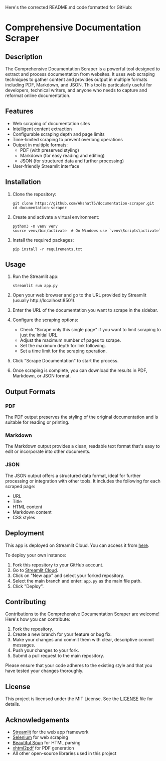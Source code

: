 Here's the corrected README.md code formatted for GitHub:

# Comprehensive Documentation Scraper

## Description

The Comprehensive Documentation Scraper is a powerful tool designed to extract and process documentation from websites. It uses web scraping techniques to gather content and provides output in multiple formats including PDF, Markdown, and JSON. This tool is particularly useful for developers, technical writers, and anyone who needs to capture and reformat online documentation.

## Features

- Web scraping of documentation sites
- Intelligent content extraction
- Configurable scraping depth and page limits
- Time-limited scraping to prevent overlong operations
- Output in multiple formats:
  - PDF (with preserved styling)
  - Markdown (for easy reading and editing)
  - JSON (for structured data and further processing)
- User-friendly Streamlit interface

## Installation

1. Clone the repository:
   ```
   git clone https://github.com/AkshatT5/documentation-scraper.git
   cd documentation-scraper
   ```

2. Create and activate a virtual environment:
   ```
   python3 -m venv venv
   source venv/bin/activate  # On Windows use `venv\Scripts\activate`
   ```

3. Install the required packages:
   ```
   pip install -r requirements.txt
   ```

## Usage

1. Run the Streamlit app:
   ```
   streamlit run app.py
   ```

2. Open your web browser and go to the URL provided by Streamlit (usually http://localhost:8501).

3. Enter the URL of the documentation you want to scrape in the sidebar.

4. Configure the scraping options:
   - Check "Scrape only this single page" if you want to limit scraping to just the initial URL.
   - Adjust the maximum number of pages to scrape.
   - Set the maximum depth for link following.
   - Set a time limit for the scraping operation.

5. Click "Scrape Documentation" to start the process.

6. Once scraping is complete, you can download the results in PDF, Markdown, or JSON format.

## Output Formats

### PDF

The PDF output preserves the styling of the original documentation and is suitable for reading or printing.

### Markdown

The Markdown output provides a clean, readable text format that's easy to edit or incorporate into other documents.

### JSON

The JSON output offers a structured data format, ideal for further processing or integration with other tools. It includes the following for each scraped page:

- URL
- Title
- HTML content
- Markdown content
- CSS styles

## Deployment

This app is deployed on Streamlit Cloud. You can access it from [here](https://documentation-scraper-jac9rhbkvqwzgmdg8gsctu.streamlit.app/).

To deploy your own instance:

1. Fork this repository to your GitHub account.
2. Go to [Streamlit Cloud](https://streamlit.io/cloud).
3. Click on "New app" and select your forked repository.
4. Select the main branch and enter: `app.py` as the main file path.
5. Click "Deploy".

## Contributing

Contributions to the Comprehensive Documentation Scraper are welcome! Here's how you can contribute:

1. Fork the repository.
2. Create a new branch for your feature or bug fix.
3. Make your changes and commit them with clear, descriptive commit messages.
4. Push your changes to your fork.
5. Submit a pull request to the main repository.

Please ensure that your code adheres to the existing style and that you have tested your changes thoroughly.

## License

This project is licensed under the MIT License. See the [LICENSE](LICENSE) file for details.

## Acknowledgements

- [Streamlit](https://streamlit.io/) for the web app framework
- [Selenium](https://www.selenium.dev/) for web scraping
- [Beautiful Soup](https://www.crummy.com/software/BeautifulSoup/) for HTML parsing
- [xhtml2pdf](https://github.com/xhtml2pdf/xhtml2pdf) for PDF generation
- All other open-source libraries used in this project
